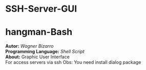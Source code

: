 # SSH-Server-GUI
# hangman-Bash
**Autor:** *Wagner Bizarro*   
**Programming Language:** *Shell Script*  
**About:** Graphic User Interface  
For access servers via ssh
Obs: You need install dialog package  

